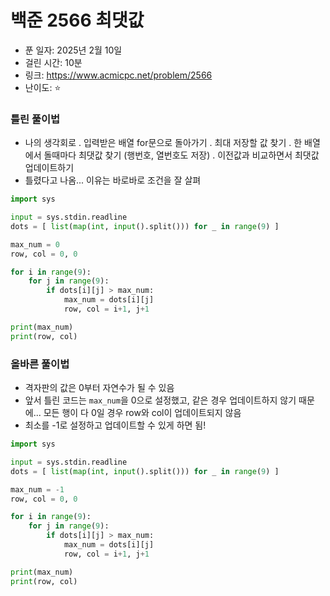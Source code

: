 # 백준 2566 최댓값

- 푼 일자: 2025년 2월 10일
- 걸린 시간: 10분
- 링크: https://www.acmicpc.net/problem/2566
- 난이도: ⭐️

### 틀린 풀이법
- 나의 생각회로 
. 입력받은 배열 for문으로 돌아가기 
. 최대 저장할 값 찾기 
. 한 배열에서 돌때마다 최댓값 찾기 (행번호, 열번호도 저장)
. 이전값과 비교하면서 최댓값 업데이트하기 
- 틀렸다고 나옴... 이유는 바로바로 조건을 잘 살펴

```py
import sys

input = sys.stdin.readline
dots = [ list(map(int, input().split())) for _ in range(9) ]

max_num = 0
row, col = 0, 0

for i in range(9):
    for j in range(9):
        if dots[i][j] > max_num:
            max_num = dots[i][j]
            row, col = i+1, j+1

print(max_num)
print(row, col)
```

### 올바른 풀이법

- 격자판의 값은 0부터 자연수가 될 수 있음 
- 앞서 틀린 코드는 `max_num`을 0으로 설정했고, 같은 경우 업데이트하지 않기 때문에... 모든 행이 다 0일 경우 row와 col이 업데이트되지 않음
- 최소를 -1로 설정하고 업데이트할 수 있게 하면 됨! 

```py
import sys

input = sys.stdin.readline
dots = [ list(map(int, input().split())) for _ in range(9) ]

max_num = -1
row, col = 0, 0

for i in range(9):
    for j in range(9):
        if dots[i][j] > max_num:
            max_num = dots[i][j]
            row, col = i+1, j+1

print(max_num)
print(row, col)
```